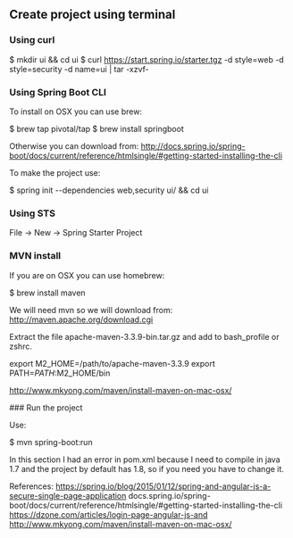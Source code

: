 Create project using terminal
-----------------------------

### Using curl

$ mkdir ui && cd ui
$ curl https://start.spring.io/starter.tgz -d style=web -d style=security -d name=ui | tar -xzvf-

### Using Spring Boot CLI

To install on OSX you can use brew:

$ brew tap pivotal/tap
$ brew install springboot

Otherwise you can download from:
http://docs.spring.io/spring-boot/docs/current/reference/htmlsingle/#getting-started-installing-the-cli

To make the project use:

$ spring init --dependencies web,security ui/ && cd ui

### Using STS 

File -> New -> Spring Starter Project


### MVN install

If you are on OSX you can use homebrew:

$ brew install maven

We will need mvn so we will download from:
http://maven.apache.org/download.cgi

Extract the file apache-maven-3.3.9-bin.tar.gz and add to 
bash_profile or zshrc.

export M2_HOME=/path/to/apache-maven-3.3.9
export PATH=$PATH:$M2_HOME/bin

http://www.mkyong.com/maven/install-maven-on-mac-osx/


### Run the project

Use:

$ mvn spring-boot:run 

In this section I had an error in pom.xml because I need to compile in java 1.7
and the project by default has 1.8, so if you need you have to change it.












References:
https://spring.io/blog/2015/01/12/spring-and-angular-js-a-secure-single-page-application
docs.spring.io/spring-boot/docs/current/reference/htmlsingle/#getting-started-installing-the-cli
https://dzone.com/articles/login-page-angular-js-and
http://www.mkyong.com/maven/install-maven-on-mac-osx/
